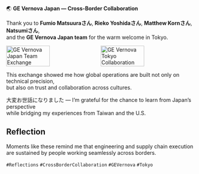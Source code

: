 🌏 **GE Vernova Japan — Cross-Border Collaboration**

Thank you to **Fumio Matsuuraさん**, **Rieko Yoshidaさん**, **Matthew Kornさん**, **Natsumiさん**,  
and the **GE Vernova Japan team** for the warm welcome in Tokyo.  

<div style="display:flex;flex-wrap:wrap;gap:10px">
  <img src="/alvin-site/JPG_VID/gevjp1.jpg" alt="GE Vernova Japan Team Exchange" width="48%">
  <img src="/alvin-site/JPG_VID/gevjp2.jpg" alt="GE Vernova Tokyo Collaboration" width="48%">
</div>

This exchange showed me how global operations are built not only on technical precision,  
but also on trust and collaboration across cultures.  

大変お世話になりました — I’m grateful for the chance to learn from Japan’s perspective  
while bridging my experiences from Taiwan and the U.S.  

## Reflection
Moments like these remind me that engineering and supply chain execution  
are sustained by people working seamlessly across borders.  

`#Reflections` `#CrossBorderCollaboration` `#GEVernova` `#Tokyo`
